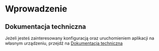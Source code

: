 # Wprowadzenie

## Dokumentacja techniczna
Jeżeli jesteś zainteresowany konfiguracją oraz uruchomieniem aplikacji na własnym urządzeniu, przejdź na [Dokumentacja techniczna](../technical)
